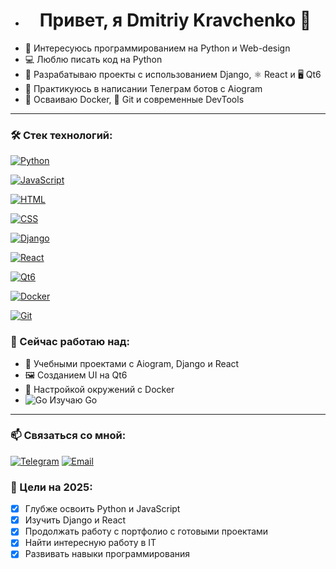 - <h1 align="center">Привет, я Dmitriy Kravchenko 👋</h1>
- 👀 Интересуюсь программированием на Python и Web-design
- 💻 Люблю писать код на Python
- 🚀 Разрабатываю проекты с использованием Django, ⚛️ React и 🖥 Qt6
- 🤖 Практикуюсь в написании Телеграм ботов с Aiogram 
- 🐳 Осваиваю Docker, 🧰 Git и современные DevTools
  
 ---
### 🛠️ Стек технологий:

[![Python](https://img.shields.io/badge/Python-3670A0?style=for-the-badge&logo=python&logoColor=ffdd54)](https://docs.python.org/3/)

[![JavaScript](https://img.shields.io/badge/-JavaScript-F7DF1E?style=flat&logo=javascript&logoColor=black)](https://developer.mozilla.org/en-US/docs/Web/JavaScript)

[![HTML](https://img.shields.io/badge/-HTML5-E34F26?style=flat&logo=html5&logoColor=white)](https://developer.mozilla.org/en-US/docs/Web/HTML)

[![CSS](https://img.shields.io/badge/-CSS3-1572B6?style=flat&logo=css3&logoColor=white)](https://developer.mozilla.org/en-US/docs/Web/CSS)

[![Django](https://img.shields.io/badge/-Django-092E20?style=flat&logo=django&logoColor=white)](https://docs.djangoproject.com/)

[![React](https://img.shields.io/badge/-React-61DAFB?style=flat&logo=react&logoColor=black)](https://react.dev/)

[![Qt6](https://img.shields.io/badge/-Qt6-41CD52?style=flat&logo=qt&logoColor=white)](https://doc.qt.io/qt-6/)

[![Docker](https://img.shields.io/badge/-Docker-2496ED?style=flat&logo=docker&logoColor=white)](https://docs.docker.com/)

[![Git](https://img.shields.io/badge/-Git-F05032?style=flat&logo=git&logoColor=white)](https://git-scm.com/doc)

 ### 🚧 Сейчас работаю над:
- 🧠 Учебными проектами с Aiogram, Django и React
- 🖼 Созданием UI на Qt6
- 🐳 Настройкой окружений с Docker
- ![Go](https://img.shields.io/badge/-Go-00ADD8?style=flat&logo=go&logoColor=white)  Изучаю Go

- ---

### 📫 Связаться со мной:
[![Telegram](https://img.shields.io/badge/-Telegram-2CA5E0?style=flat&logo=telegram&logoColor=white)](https://t.me/DmitriyKravshenko)
[![Email](https://img.shields.io/badge/-Email-D14836?style=flat&logo=gmail&logoColor=white)](mailto:kravchend@gmail.com)

### 🎯 Цели на 2025:

- [x] Глубже освоить Python и JavaScript
- [x] Изучить Django и React
- [x] Продолжать работу с портфолио с готовыми проектами
- [x] Найти интересную работу в IT
- [x] Развивать навыки программирования
